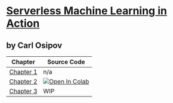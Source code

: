 # [Serverless Machine Learning in Action](https://www.manning.com/books/serverless-machine-learning-in-action?a_aid=osipov&a_bid=fa913283&)

## by Carl Osipov

| Chapter | Source Code |
|---------|-------------|
|[Chapter 1](https://livebook.manning.com/book/serverless-machine-learning-in-action/chapter-1?a_aid=osipov&a_bid=fa913283&)|n/a|
|[Chapter 2](https://livebook.manning.com/book/serverless-machine-learning-in-action/chapter-2?a_aid=osipov&a_bid=fa913283&)|[![Open In Colab](https://colab.research.google.com/assets/colab-badge.svg)](https://colab.research.google.com/github/osipov/smlbook/blob/master/ch2.ipynb)|
|[Chapter 3](https://livebook.manning.com/book/serverless-machine-learning-in-action/chapter-3?a_aid=osipov&a_bid=fa913283&)|WIP|

